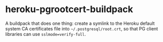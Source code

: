 # heroku-pgrootcert-buildpack

A buildpack that does one thing: create a symlink to the Heroku default system
CA certificates file into `~/.postgresql/root.crt`, so that PG client libraries
can use `sslmode=verify-full`.
